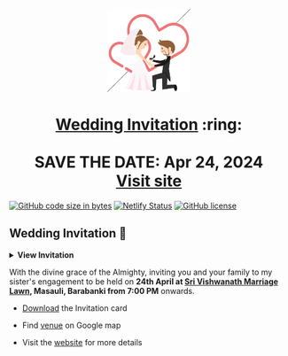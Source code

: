 
<p align="center"><a href="https://sonali.netlify.app/"><img src="./assets/wedding.gif" width="150px" height="150px"/></a></p>
<h1 align="center"><a href="https://sonali.netlify.app/">Wedding Invitation</a> :ring: <br> <br> SAVE THE DATE: Apr 24, 2024 <br> <a href="https://anupeshverma.github.io/Engagement-Invitation-Shweta-Sunny/">Visit site</a></h1>

[![GitHub code size in bytes](https://img.shields.io/github/languages/code-size/vinitshahdeo/Wedding-Invitation?logo=github)](https://sonali.netlify.app/) [![Netlify Status](https://api.netlify.com/api/v1/badges/e945f101-f434-45e6-8c33-df855c6b2082/deploy-status)](https://app.netlify.com/sites/sonali/deploys) [![GitHub license](https://img.shields.io/github/license/vinitshahdeo/Wedding-Invitation?logo=github)](https://github.com/vinitshahdeo/Wedding-Invitation)

## Wedding Invitation :ring:

<details>
  <summary><strong>View Invitation</strong></summary>
  <a href="https://anupeshverma.github.io/Engagement-Invitation-Shweta-Sunny/"><img src="./assets/img/sonali.jpeg" /></a>
</details>

With the divine grace of the Almighty,
inviting you and your family to my sister's engagement to be held on **24th April at [Sri Vishwanath Marriage Lawn](https://maps.app.goo.gl/aQShQAc92w2zrvwU9), Masauli, Barabanki from 7:00 PM** onwards.

- [Download]() the Invitation card

- Find [venue](https://maps.app.goo.gl/aQShQAc92w2zrvwU9) on Google map

- Visit the [website](https://anupeshverma.github.io/Engagement-Invitation-Shweta-Sunny/) for more details


